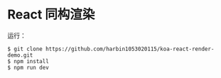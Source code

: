 # React 同构渲染

运行：

```shell
$ git clone https://github.com/harbin1053020115/koa-react-render-demo.git
$ npm install
$ npm run dev
```
